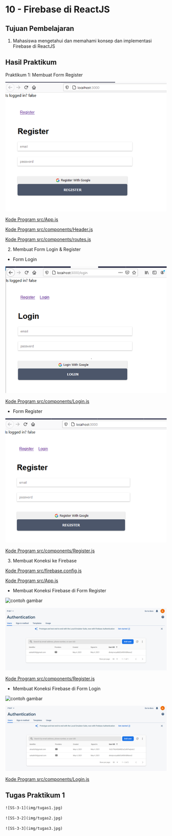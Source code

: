 # 10 - Firebase di ReactJS

## Tujuan Pembelajaran

1. Mahasiswa mengetahui dan memahami konsep dan implementasi Firebase di ReactJS

## Hasil Praktikum

Praktikum 1: Membuat Form Register

![contoh gambar](img/1.PNG)

[Kode Program src/App.js](../../src/10/frbase/src/App.js)

[Kode Program src/components/Header.js](../../src/10/frbase/src/components/Header.js)

[Kode Program src/components/routes.js](../../src/10/frbase/src/components/routes.js)

2. Membuat Form Login & Register

- Form Login

![contoh gambar](img/2.PNG)

[Kode Program src/components/Login.js](../../src/10/frbase/src/components/Login.js)

- Form Register

![contoh gambar](img/3.PNG)

[Kode Program src/components/Register.js](../../src/10/frbase/src/components/Register.js)

3. Membuat Koneksi ke Firebase

[Kode Program src/firebase.config.js](../../src/10/frbase/src/firebase.config.js)

[Kode Program src/App.js](../../src/10/frbase/src/App.js)

- Membuat Koneksi Firebase di Form Register

![contoh gambar](img/4.PNG)

![contoh gambar](img/5.PNG)

[Kode Program src/components/Register.js](../../src/10/frbase/src/components/Register.js)

- Membuat Koneksi Firebase di Form Login

![contoh gambar](img/6.PNG)

![contoh gambar](img/7.PNG)

[Kode Program src/components/Login.js](../../src/10/frbase/src/components/Login.js)

## Tugas Praktikum 1

    ![SS-3-1](img/tugas1.jpg)

    ![SS-3-2](img/tugas2.jpg)

    ![SS-3-3](img/tugas3.jpg)



